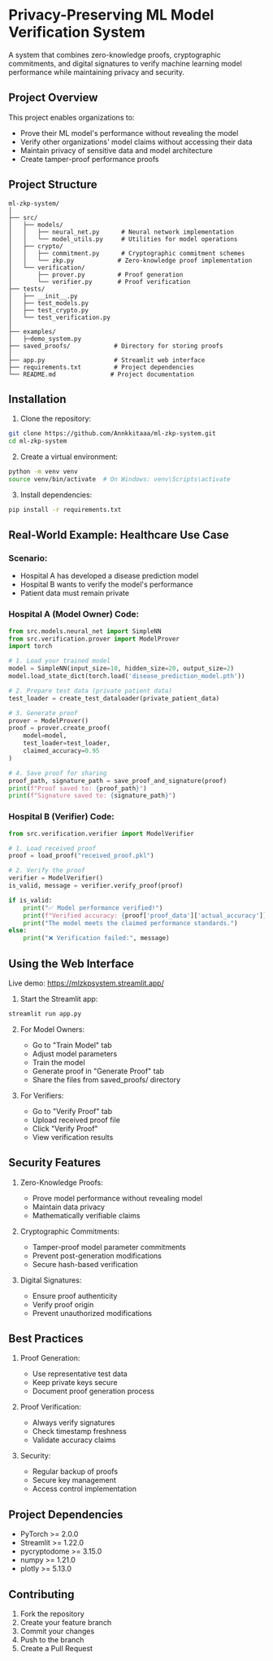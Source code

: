 # Privacy-Preserving ML Model Verification System

A system that combines zero-knowledge proofs, cryptographic commitments, and digital signatures to verify machine learning model performance while maintaining privacy and security.

## Project Overview

This project enables organizations to:
- Prove their ML model's performance without revealing the model
- Verify other organizations' model claims without accessing their data
- Maintain privacy of sensitive data and model architecture
- Create tamper-proof performance proofs

## Project Structure
```
ml-zkp-system/
│
├── src/
│   ├── models/
│   │   ├── neural_net.py      # Neural network implementation
│   │   └── model_utils.py     # Utilities for model operations
│   ├── crypto/
│   │   ├── commitment.py      # Cryptographic commitment schemes
│   │   └── zkp.py            # Zero-knowledge proof implementation
│   └── verification/
│       ├── prover.py         # Proof generation
│       └── verifier.py       # Proof verification
├── tests/
│   ├── __init__.py
│   ├── test_models.py
│   ├── test_crypto.py
│   └── test_verification.py
│
├── examples/
│   ├─demo_system.py 
├── saved_proofs/            # Directory for storing proofs
│
├── app.py                   # Streamlit web interface
├── requirements.txt         # Project dependencies
└── README.md               # Project documentation
```

## Installation

1. Clone the repository:
```bash
git clone https://github.com/Annkkitaaa/ml-zkp-system.git
cd ml-zkp-system
```

2. Create a virtual environment:
```bash
python -m venv venv
source venv/bin/activate  # On Windows: venv\Scripts\activate
```

3. Install dependencies:
```bash
pip install -r requirements.txt
```

## Real-World Example: Healthcare Use Case

### Scenario:
- Hospital A has developed a disease prediction model
- Hospital B wants to verify the model's performance
- Patient data must remain private

### Hospital A (Model Owner) Code:
```python
from src.models.neural_net import SimpleNN
from src.verification.prover import ModelProver
import torch

# 1. Load your trained model
model = SimpleNN(input_size=10, hidden_size=20, output_size=2)
model.load_state_dict(torch.load('disease_prediction_model.pth'))

# 2. Prepare test data (private patient data)
test_loader = create_test_dataloader(private_patient_data)

# 3. Generate proof
prover = ModelProver()
proof = prover.create_proof(
    model=model,
    test_loader=test_loader,
    claimed_accuracy=0.95
)

# 4. Save proof for sharing
proof_path, signature_path = save_proof_and_signature(proof)
print(f"Proof saved to: {proof_path}")
print(f"Signature saved to: {signature_path}")
```

### Hospital B (Verifier) Code:
```python
from src.verification.verifier import ModelVerifier

# 1. Load received proof
proof = load_proof("received_proof.pkl")

# 2. Verify the proof
verifier = ModelVerifier()
is_valid, message = verifier.verify_proof(proof)

if is_valid:
    print("✅ Model performance verified!")
    print(f"Verified accuracy: {proof['proof_data']['actual_accuracy']}")
    print("The model meets the claimed performance standards.")
else:
    print("❌ Verification failed:", message)
```

## Using the Web Interface
Live demo: https://mlzkpsystem.streamlit.app/

1. Start the Streamlit app:
```bash
streamlit run app.py
```

2. For Model Owners:
   - Go to "Train Model" tab
   - Adjust model parameters
   - Train the model
   - Generate proof in "Generate Proof" tab
   - Share the files from saved_proofs/ directory

3. For Verifiers:
   - Go to "Verify Proof" tab
   - Upload received proof file
   - Click "Verify Proof"
   - View verification results

## Security Features

1. Zero-Knowledge Proofs:
   - Prove model performance without revealing model
   - Maintain data privacy
   - Mathematically verifiable claims

2. Cryptographic Commitments:
   - Tamper-proof model parameter commitments
   - Prevent post-generation modifications
   - Secure hash-based verification

3. Digital Signatures:
   - Ensure proof authenticity
   - Verify proof origin
   - Prevent unauthorized modifications

## Best Practices

1. Proof Generation:
   - Use representative test data
   - Keep private keys secure
   - Document proof generation process

2. Proof Verification:
   - Always verify signatures
   - Check timestamp freshness
   - Validate accuracy claims

3. Security:
   - Regular backup of proofs
   - Secure key management
   - Access control implementation

## Project Dependencies
- PyTorch >= 2.0.0
- Streamlit >= 1.22.0
- pycryptodome >= 3.15.0
- numpy >= 1.21.0
- plotly >= 5.13.0

## Contributing
1. Fork the repository
2. Create your feature branch
3. Commit your changes
4. Push to the branch
5. Create a Pull Request

 
